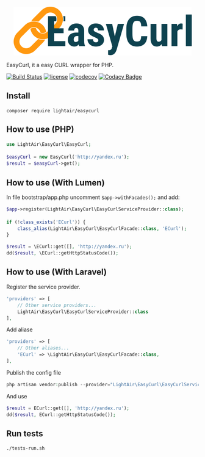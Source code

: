 <p align="center">
    <img src="https://raw.githubusercontent.com/LightAir/EasyCurl/master/art/ec.png" alt="EasyCurl"/>
</p>

EasyCurl, it a easy CURL wrapper for PHP.

[![Build Status](https://travis-ci.com/LightAir/EasyCurl.svg?branch=master)](https://travis-ci.com/LightAir/EasyCurl)
[![license](https://img.shields.io/github/license/mashape/apistatus.svg)](https://github.com/LightAir/EasyCurl)
[![codecov](https://codecov.io/gh/LightAir/EasyCurl/branch/master/graph/badge.svg)](https://codecov.io/gh/LightAir/EasyCurl)
[![Codacy Badge](https://api.codacy.com/project/badge/Grade/90ca51e4ee4241898d9db1462c8e802c)](https://www.codacy.com/app/the/EasyCurl?utm_source=github.com&amp;utm_medium=referral&amp;utm_content=LightAir/EasyCurl&amp;utm_campaign=Badge_Grade)

## Install
```shell
composer require lightair/easycurl
```

## How to use (PHP)
```php
use LightAir\EasyCurl\EasyCurl;

$easyCurl = new EasyCurl('http://yandex.ru');
$result = $easyCurl->get();
```

## How to use (With Lumen)
In file bootstrap/app.php uncomment ```$app->withFacades();``` and add:
```php
$app->register(LightAir\EasyCurl\EasyCurlServiceProvider::class);

if (!class_exists('ECurl')) {
    class_alias(LightAir\EasyCurl\EasyCurlFacade::class, 'ECurl');
}
```

```php
$result = \ECurl::get([], 'http://yandex.ru');
dd($result, \ECurl::getHttpStatusCode());
```

## How to use (With Laravel)


Register the service provider.

```php
'providers' => [
    // Other service providers...
    LightAir\EasyCurl\EasyCurlServiceProvider::class
],
```

Add aliase

```php
'providers' => [
    // Other aliases...
    'ECurl' => \LightAir\EasyCurl\EasyCurlFacade::class,
],
```

Publish the config file

```php
php artisan vendor:publish --provider="LightAir\EasyCurl\EasyCurlServiceProvider"
```

And use

```php
$result = ECurl::get([], 'http://yandex.ru');
dd($result, ECurl::getHttpStatusCode());
```
## Run tests
```shell
./tests-run.sh
```
